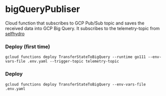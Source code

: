 # bigQueryPubliser

Cloud function that subscribes to GCP Pub/Sub topic and saves the received data into GCP Big Query. It subscribes to the telemetry-topic from [selfhydro](https://github.com/selfhydro/selfhydro)

### Deploy (first time)
`gcloud functions deploy TransferStateToBigQuery --runtime go111 --env-vars-file .env.yaml --trigger-topic telemetry-topic`
### Deploy
`gcloud functions deploy TransferStateToBigQuery --env-vars-file .env.yaml`
